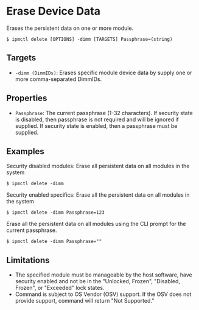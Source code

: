 # Erase Device Data

Erases the persistent data on one or more module.

```text
$ ipmctl delete [OPTIONS] -dimm [TARGETS] Passphrase=(string)
```

## **Targets**

* `-dimm (DimmIDs)`: Erases specific module device data by supply one or more comma-separated DimmIDs.

## **Properties**

* `Passphrase`: The current passphrase \(1-32 characters\). If security state is disabled, then passphrase is not required and will be ignored if supplied. If security state is enabled, then a passphrase must be supplied.

## **Examples**

Security disabled modules: Erase all persistent data on all modules in the system

```text
$ ipmctl delete -dimm
```

Security enabled specifics: Erase all the persistent data on all modules in the system

```text
$ ipmctl delete -dimm Passphrase=123
```

Erase all the persistent data on all modules using the CLI prompt for the current passphrase.

```text
$ ipmctl delete -dimm Passphrase=""
```

## **Limitations**

* The specified module must be manageable by the host software, have security enabled and not be in the "Unlocked, Frozen", "Disabled, Frozen", or "Exceeded" lock states.
* Command is subject to OS Vendor \(OSV\) support. If the OSV does not provide support, command will return "Not Supported."

